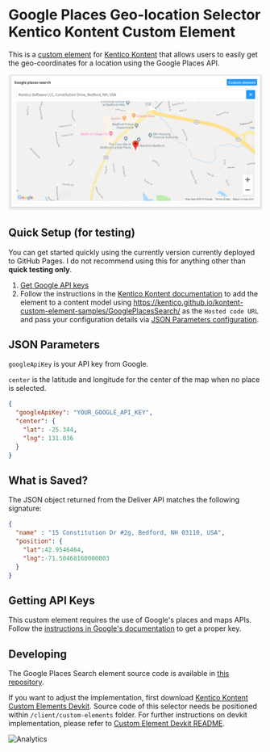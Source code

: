 # Google Places Geo-location Selector Kentico Kontent Custom Element

This is a [custom element](https://developer.kenticocloud.com/docs/integrating-content-editing-features) for [Kentico Kontent](https://kontent.ai) that allows users to easily get the geo-coordinates for a location using the Google Places API.

![Screenshot](screenshot.png)

## Quick Setup (for testing)

You can get started quickly using the currently version currently deployed to GitHub Pages. I do not recommend using this for anything other than **quick testing only**.

1. [Get Google API keys](#getting-api-keys)
1. Follow the instructions in the [Kentico Kontent documentation](https://developer.kenticocloud.com/docs/integrating-content-editing-features#section-3-displaying-a-custom-element-in-kentico-cloud) to add the element to a content model using <https://kentico.github.io/kontent-custom-element-samples/GooglePlacesSearch/> as the `Hosted code URL` and pass your configuration details via [JSON Parameters configuration](#json-parameters).

## JSON Parameters

`googleApiKey` is your API key from Google.

`center` is the latitude and longitude for the center of the map when no place is selected.

```Json
{
  "googleApiKey": "YOUR_GOOGLE_API_KEY",
  "center": {
    "lat": -25.344,
    "lng": 131.036
  }
}
```

## What is Saved?

The JSON object returned from the Deliver API matches the following signature:

```Json
{
  "name" : "15 Constitution Dr #2g, Bedford, NH 03110, USA",
  "position": {
    "lat":42.9546464,
    "lng":-71.50468160000003
  }
}
```

## Getting API Keys

This custom element requires the use of Google's places and maps APIs. Follow the [instructions in Google's documentation](https://developers.google.com/places/web-service/get-api-key) to get a proper key.

## Developing
The Google Places Search element source code is available in [this repository](https://github.com/christopherjennings/google-places-search-element).

If you want to adjust the implementation, first download [Kentico Kontent Custom Elements Devkit](https://github.com/kentico/custom-element-devkit). Source code of this selector needs be positioned within `/client/custom-elements` folder. For further instructions on devkit implementation, please refer to [Custom Element Devkit README](https://github.com/Kentico/custom-element-devkit/blob/master/readme.md).

![Analytics](https://kentico-ga-beacon.azurewebsites.net/api/UA-69014260-4/Kentico/kontent-custom-element-samples/GooglePlacesSearch?pixel)
